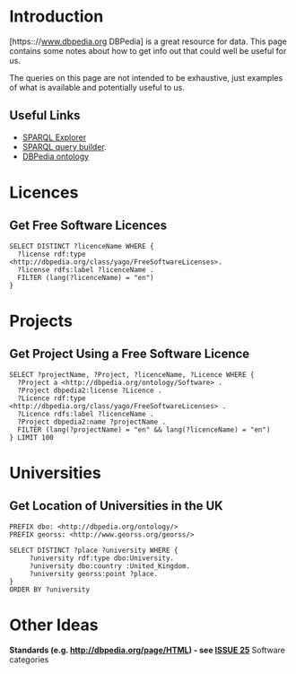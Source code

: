 # Introduction #

[https:://www.dbpedia.org DBPedia] is a great resource for data. This page contains some notes about how to get info out that could well be useful for us.

The queries on this page are not intended to be exhaustive, just examples of what is available and potentially useful to us.

## Useful Links ##

  * [SPARQL Explorer](http://dbpedia.org/sparql)
  * [SPARQL query builder](http://querybuilder.dbpedia.org/).
  * [DBPedia ontology](http://wiki.dbpedia.org/Ontology)

# Licences #

## Get Free Software Licences ##

```
SELECT DISTINCT ?licenceName WHERE {
  ?license rdf:type <http://dbpedia.org/class/yago/FreeSoftwareLicenses>.
  ?license rdfs:label ?licenceName .
  FILTER (lang(?licenceName) = "en")
}
```

# Projects #

## Get Project Using a Free Software Licence ##

```
SELECT ?projectName, ?Project, ?licenceName, ?Licence WHERE {
  ?Project a <http://dbpedia.org/ontology/Software> .
  ?Project dbpedia2:license ?Licence .
  ?Licence rdf:type <http://dbpedia.org/class/yago/FreeSoftwareLicenses> .
  ?Licence rdfs:label ?licenceName .
  ?Project dbpedia2:name ?projectName .
  FILTER (lang(?projectName) = "en" && lang(?licenceName) = "en")
} LIMIT 100
```

# Universities #

## Get Location of Universities in the UK ##

```
PREFIX dbo: <http://dbpedia.org/ontology/>
PREFIX georss: <http://www.georss.org/georss/>

SELECT DISTINCT ?place ?university WHERE {
     ?university rdf:type dbo:University.
     ?university dbo:country :United_Kingdom.
     ?university georss:point ?place.
}
ORDER BY ?university
```

# Other Ideas #

**Standards (e.g. http://dbpedia.org/page/HTML) - see [ISSUE 25](https://code.google.com/p/simal/issues/detail?id=25)** Software categories